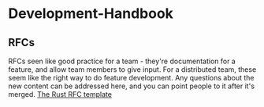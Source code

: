 # Development-Handbook

## RFCs

RFCs seen like good practice for a team - they're documentation for a feature, and allow team members to give input. For a distributed team, these seem like the right way to do feature development. Any questions about the new content can be addressed here, and you can point people to it after it's merged. 
[The Rust RFC template](https://github.com/rust-lang/rfcs/blob/master/0000-template.md)

